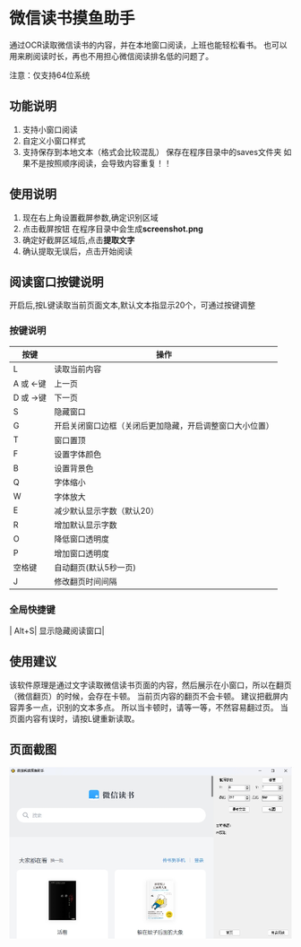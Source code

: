 ﻿# 微信读书摸鱼助手
通过OCR读取微信读书的内容，并在本地窗口阅读，上班也能轻松看书。
也可以用来刷阅读时长，再也不用担心微信阅读排名低的问题了。

注意：仅支持64位系统

## 功能说明
1. 支持小窗口阅读 
2. 自定义小窗口样式
3. 支持保存到本地文本（格式会比较混乱） 保存在程序目录中的saves文件夹
	如果不是按照顺序阅读，会导致内容重复！！

## 使用说明
1. 现在右上角设置截屏参数,确定识别区域
2. 点击截屏按钮 在程序目录中会生成**screenshot.png**
3. 确定好截屏区域后,点击**提取文字**
4. 确认提取无误后，点击开始阅读

## 阅读窗口按键说明

开启后,按L键读取当前页面文本,默认文本指显示20个，可通过按键调整

### 按键说明
| 按键 | 操作|
| --- | --- | 
|  L|  读取当前内容| 
|  A 或 ←键|  上一页|  
|  D 或 →键|  下一页|  
|  S|  隐藏窗口|  
|  G| 开启关闭窗口边框（关闭后更加隐藏，开启调整窗口大小位置） |
|  T| 窗口置顶 |
|  F| 设置字体颜色|
|  B| 设置背景色|
|  Q| 字体缩小|
|  W| 字体放大|
|  E| 减少默认显示字数（默认20）|
|  R| 增加默认显示字数|
|  O| 降低窗口透明度|
|  P| 增加窗口透明度|
|  空格键| 自动翻页(默认5秒一页) |
|  J| 修改翻页时间间隔 |

### 全局快捷键
|  Alt+S|  显示隐藏阅读窗口| 

## 使用建议
该软件原理是通过文字读取微信读书页面的内容，然后展示在小窗口，所以在翻页（微信翻页）的时候，会存在卡顿。
当前页内容的翻页不会卡顿。
建议把截屏内容弄多一点，识别的文本多点。
所以当卡顿时，请等一等，不然容易翻过页。
当页面内容有误时，请按L键重新读取。

## 页面截图
![image](Preview/main.png)


